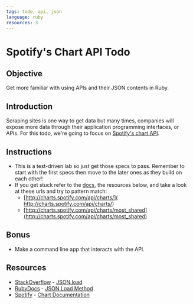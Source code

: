```yaml
---
tags: todo, api, json
language: ruby
resources: 3
---
```


# Spotify's Chart API Todo

## Objective

Get more familiar with using APIs and their JSON contents in Ruby.

## Introduction

Scraping sites is one way to get data but many times, companies will expose more data through their application programming interfaces, or APIs. For this todo, we're going to focus on [Spotify's chart API](http://charts.spotify.com/docs).

## Instructions
* This is a test-driven lab so just get those specs to pass. Remember to start with the first specs then move to the later ones as they build on each other!
* If you get stuck refer to the [docs](http://charts.spotify.com/docs), the resources below, and take a look at these urls and try to pattern match:
  * [http://charts.spotify.com/api/charts/]( http://charts.spotify.com/api/charts/)
  * [http://charts.spotify.com/api/charts/most_shared](http://charts.spotify.com/api/charts/most_shared)

## Bonus
* Make a command line app that interacts with the API.

## Resources
* [StackOverflow](http://stackoverflow.com/) - [JSON.load](http://stackoverflow.com/questions/18581792/ruby-on-rails-and-json-parser-from-url?answertab=votes#tab-top)
* [RubyDocs](http://www.ruby-doc.org/) - [JSON Load Method](http://www.ruby-doc.org/stdlib-2.0.0/libdoc/json/rdoc/JSON.html#method-i-load)
* [Spotify](https://developer.spotify.com/) - [Chart Documentation](http://charts.spotify.com/docs)
